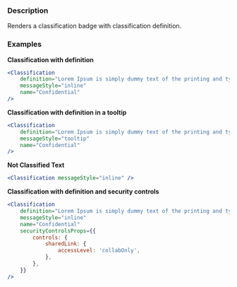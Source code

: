 ### Description
Renders a classification badge with classification definition.

### Examples

**Classification with definition**
```jsx
<Classification
    definition="Lorem Ipsum is simply dummy text of the printing and typesetting industry. Lorem Ipsum has been the industry's standard dummy text ever since the 1500s, when an unknown printer took a galley of type and scrambled it to make a type specimen book."
    messageStyle="inline"
    name="Confidential"
/>
```

**Classification with definition in a tooltip**
```jsx
<Classification
    definition="Lorem Ipsum is simply dummy text of the printing and typesetting industry. Lorem Ipsum has been the industry's standard dummy text ever since the 1500s, when an unknown printer took a galley of type and scrambled it to make a type specimen book."
    messageStyle="tooltip"
    name="Confidential"
/>
```

**Not Classified Text**
```jsx
<Classification messageStyle="inline" />
```

**Classification with definition and security controls**
```jsx
<Classification
    definition="Lorem Ipsum is simply dummy text of the printing and typesetting industry. Lorem Ipsum has been the industry's standard dummy text ever since the 1500s, when an unknown printer took a galley of type and scrambled it to make a type specimen book."
    messageStyle="inline"
    name="Confidential"
    securityControlsProps={{
        controls: {
            sharedLink: {
                accessLevel: 'collabOnly',
            },
        },
    }}
/>
```